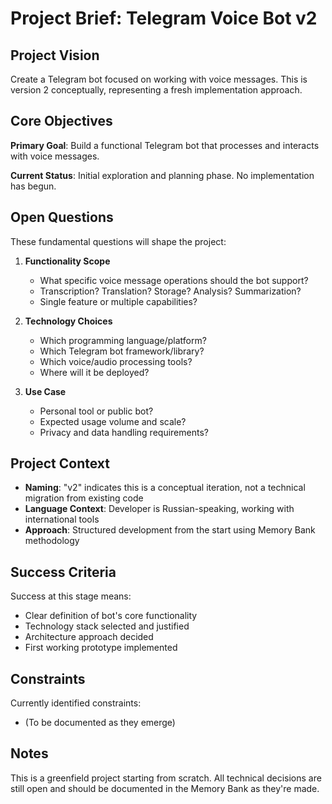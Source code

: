 # Project Brief: Telegram Voice Bot v2

## Project Vision

Create a Telegram bot focused on working with voice messages. This is version 2 conceptually, representing a fresh implementation approach.

## Core Objectives

**Primary Goal**: Build a functional Telegram bot that processes and interacts with voice messages.

**Current Status**: Initial exploration and planning phase. No implementation has begun.

## Open Questions

These fundamental questions will shape the project:

1. **Functionality Scope**
   - What specific voice message operations should the bot support?
   - Transcription? Translation? Storage? Analysis? Summarization?
   - Single feature or multiple capabilities?

2. **Technology Choices**
   - Which programming language/platform?
   - Which Telegram bot framework/library?
   - Which voice/audio processing tools?
   - Where will it be deployed?

3. **Use Case**
   - Personal tool or public bot?
   - Expected usage volume and scale?
   - Privacy and data handling requirements?

## Project Context

- **Naming**: "v2" indicates this is a conceptual iteration, not a technical migration from existing code
- **Language Context**: Developer is Russian-speaking, working with international tools
- **Approach**: Structured development from the start using Memory Bank methodology

## Success Criteria

Success at this stage means:
- Clear definition of bot's core functionality
- Technology stack selected and justified
- Architecture approach decided
- First working prototype implemented

## Constraints

Currently identified constraints:
- (To be documented as they emerge)

## Notes

This is a greenfield project starting from scratch. All technical decisions are still open and should be documented in the Memory Bank as they're made.
